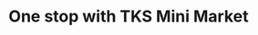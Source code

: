---
title: "One stop with TKS Mini Market"
url: /lancing/one-stop-with-tks-mini-market/
shop: convenience
---